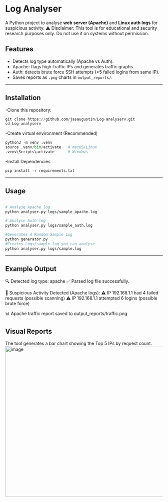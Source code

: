 # Log Analyser 

A Python project to analyse **web server (Apache)** and **Linux auth logs** for suspicious activity.
⚠️ Disclaimer: This tool is for educational and security research purposes only. Do not use it on systems without permission.

## Features
- Detects log type automatically (Apache vs Auth).
- Apache: flags high-traffic IPs and generates traffic graphs.
- Auth: detects brute force SSH attempts (>5 failed logins from same IP).
- Saves reports as `.png` charts in `output_reports/`.
---
## Installation
-Clone this repository:
```python
git clone https://github.com/jasaugustin/Log-analyserv.git
cd Log-analyserv
```
-Create virtual environment (Recommended) 
```python
python3 -m venv .venv
source .venv/bin/activate   # macOS/Linux
.venv\Scripts\activate      # Windows
```
-Install Dependencies
```python
pip install -r requirements.txt
```
---
## Usage
```bash

# Analyse Apache log
python analyser.py logs/sample_apache.log

# Analyse Auth log
python analyser.py logs/sample_auth.log

#Generates A Random Sample Log
python generator.py
#Creates Logs/sample.log you can analyse
python analyser.py logs/sample.log
```
---
## Example Output

🔍 Detected log type: apache
✅ Parsed log file successfully.

🚨 Suspicious Activity Detected (Apache logs):
⚠️ IP 192.168.1.1 had 4 failed requests (possible scanning)
⚠️ IP 192.168.1.1 attempted 6 logins (possible brute force)

📊 Apache traffic report saved to output_reports/traffic.png

## Visual Reports
The tool generates a bar chart showing the Top 5 IPs by request count.
<img width="640" height="480" alt="image" src="https://github.com/user-attachments/assets/0de33af4-404a-4fba-9a6c-15ad18040790" />
